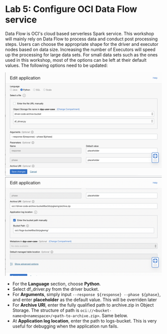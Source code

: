 Lab 5: Configure OCI Data Flow service
===

Data Flow is OCI's cloud based serverless Spark service. This workshop will mainly rely on Data Flow to process data and conduct post processing steps. Users can choose the appropriate shape for the driver and executor nodes based on data size. Increasing the number of Executors will speed up the processing for large data sets. For small data sets such as the ones used in this workshop, most of the options can be left at their default values. The following options need to be updated:

![](./images/Set-DF1.png)
![](./images/Set-DF2.png)

*   For the **Language** section, choose **Python**.
*   Select df_driver.py from the driver bucket.
*   For **Arguments**, simply input `--response ${response} --phase ${phase}`, and enter **placeholder** as the default value. This will be overriden later
*   For **Archive URI**, enter the fully qualified path to archive.zip in Object Storage. The structure of path is `oci://<bucket-name>@<namespace>/<path-to-archive.zip>`. Same below.
*   At **Application log location**, enter the path to logs-bucket. This is very useful for debugging when the application run fails.